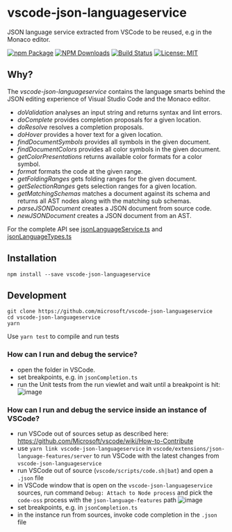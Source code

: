 # vscode-json-languageservice

JSON language service extracted from VSCode to be reused, e.g in the Monaco editor.

[![npm Package](https://img.shields.io/npm/v/vscode-json-languageservice.svg?style=flat-square)](https://www.npmjs.org/package/vscode-json-languageservice)
[![NPM Downloads](https://img.shields.io/npm/dm/vscode-json-languageservice.svg)](https://npmjs.org/package/vscode-json-languageservice)
[![Build Status](https://travis-ci.org/Microsoft/vscode-json-languageservice.svg?branch=master)](https://travis-ci.org/Microsoft/vscode-json-languageservice)
[![License: MIT](https://img.shields.io/badge/License-MIT-yellow.svg)](https://opensource.org/licenses/MIT)

## Why?

The _vscode-json-languageservice_ contains the language smarts behind the JSON editing experience of Visual Studio Code
and the Monaco editor.

- _doValidation_ analyses an input string and returns syntax and lint errors.
- _doComplete_ provides completion proposals for a given location.
- _doResolve_ resolves a completion proposals.
- _doHover_ provides a hover text for a given location.
- _findDocumentSymbols_ provides all symbols in the given document.
- _findDocumentColors_ provides all color symbols in the given document.
- _getColorPresentations_ returns available color formats for a color symbol.
- _format_ formats the code at the given range.
- _getFoldingRanges_ gets folding ranges for the given document.
- _getSelectionRanges_ gets selection ranges for a given location.
- _getMatchingSchemas_ matches a document against its schema and returns all AST nodes along with the matching sub schemas.
- _parseJSONDocument_ creates a JSON document from source code.
- _newJSONDocument_ creates a JSON document from an AST.

For the complete API see [jsonLanguageService.ts](./src/jsonLanguageService.ts) and [jsonLanguageTypes.ts](./src/jsonLanguageTypes.ts)

## Installation

    npm install --save vscode-json-languageservice

## Development

    git clone https://github.com/microsoft/vscode-json-languageservice
    cd vscode-json-languageservice
    yarn

Use `yarn test` to compile and run tests

### How can I run and debug the service?

- open the folder in VSCode.
- set breakpoints, e.g. in `jsonCompletion.ts`
- run the Unit tests from the run viewlet and wait until a breakpoint is hit:
  ![image](https://user-images.githubusercontent.com/6461412/94239202-bdad4e80-ff11-11ea-99c3-cb9dbeb1c0b2.png)

### How can I run and debug the service inside an instance of VSCode?

- run VSCode out of sources setup as described here: https://github.com/Microsoft/vscode/wiki/How-to-Contribute
- use `yarn link vscode-json-languageservice` in `vscode/extensions/json-language-features/server` to run VSCode with the latest changes from `vscode-json-languageservice`
- run VSCode out of source (`vscode/scripts/code.sh|bat`) and open a `.json` file
- in VSCode window that is open on the `vscode-json-languageservice` sources, run command `Debug: Attach to Node process` and pick the `code-oss` process with the `json-language-features` path
  ![image](https://user-images.githubusercontent.com/6461412/94242925-061b3b00-ff17-11ea-8c17-8da15268f1a1.png)
- set breakpoints, e.g. in `jsonCompletion.ts`
- in the instance run from sources, invoke code completion in the `.json` file
